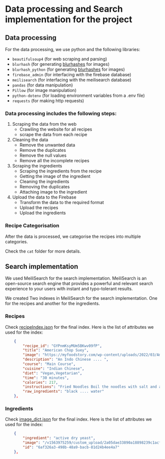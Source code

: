 # Data processing and Search implementation for the project

## Data processing

For the data processing, we use python and the following libraries:

- `beautifulsoup4` (for web scraping and parsing)
- `blurhash` (for generating [blurhashes](https://blurha.sh/) for images)
- `blurhash_python` (for generating [blurhashes](https://blurha.sh/) for images)
- `firebase_admin` (for interfacing with the firebase database)
- `meilisearch` (for interfacing with the meilisearch database)
- `pandas` (for data manipulation)
- `Pillow` (for image manipulation)
- `python-dotenv` (for loading environment variables from a .env file)
- `requests` (for making http requests)

### Data processing includes the following steps:

1. Scraping the data from the web
   - Crawiling the website for all recipes
   - scrape the data from each recipe
2. Cleaning the data
   - Remove the unwanted data
   - Remove the duplicates
   - Remove the null values
   - Remove all the incomplete recipes
3. Scraping the ingredients
   - Scraping the ingredients from the recipe
   - Getting the image of the ingredient
   - Cleaning the ingredients
   - Removing the duplicates
   - Attaching image to the ingredient
4. Upload the data to the Firebase
   - Transform the data to the required format
   - Upload the recipes
   - Upload the ingredients

### Recipe Categorisation

After the data is processed, we categorise the recipes into multiple categories.

Check the `cat` folder for more details.

## Search implementation

We used MeiliSearch for the search implementation. MeiliSearch is an open-source search engine that provides a powerful and relevant search experience to your users with instant and typo-tolerant results.

We created Two indexes in MeiliSearch for the search implementation. One for the recipes and another for the ingredients.

### Recipes

Check [recipeIndex.json](firebase/recipeIndex.json) for the final index.
Here is the list of attributes we used for the index:

```json
    {
        "recipe_id": "GYPnmKsyMUm5BKwv09fP",
        "title": "American Chop Suey",
        "image": "https://myfoodstory.com/wp-content/uploads/2022/03/American-Chopsuey-2.jpg",
        "description": "An Indo Chinese .... ",
        "course": "Main Course",
        "cuisine": "Indian Chinese",
        "diet": "Vegan,Vegetarian",
        "time": "30 minutes",
        "calories": 217,
        "instructions": "Fried Noodles Boil the noodles with salt and a teaspoon of oil till al dente.....Sprinkle with spring onion greens and serve hot on top of fried noodles. ",
        "raw_ingredients": "black .... water"
    },
```

### Ingredients

Check [image_dict.json](search/images_dict.json) for the final index.
Here is the list of attributes we used for the index:

```json
    {
        "ingredient": "active dry yeast",
        "image": "/v1563975259/custom_upload/2a05dae33890a18898239c1acfb03757.jpg",
        "id": "6af326a3-498b-48a9-bacb-81d24b4ee4a7"
    },
```
